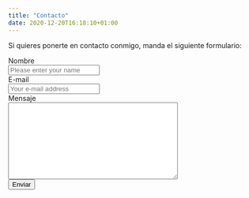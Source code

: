 ```yaml
---
title: "Contacto"
date: 2020-12-20T16:18:10+01:00
---
```

Si quieres ponerte en contacto conmigo, manda el siguiente formulario:

<form method="post" action="https://forms.un-static.com/forms/bc706ce5c56f785fc0e5dc5b71754218dbb3636a">

  <div class="form-group row">
    <label for="name" class="col-4 col-form-label">Nombre</label>
    <div class="col-8">
      <div class="input-group">
        <div class="input-group-addon">
          <i class="fa fa-user"></i>
        </div>
        <input id="name" name="name" placeholder="Please enter your name" type="text" required="required" class="form-control">
      </div>
    </div>
  </div>
  <div class="form-group row">
    <label for="email" class="col-4 col-form-label">E-mail</label>
    <div class="col-8">
      <div class="input-group">
        <div class="input-group-addon">
          <i class="fa fa-envelope"></i>
        </div>
        <input id="email" name="email" placeholder="Your e-mail address" type="text" required="required" class="form-control">
      </div>
    </div>
  </div>
  <div class="form-group row">
    <label for="message" class="col-4 col-form-label">Mensaje</label>
    <div class="col-8">
      <textarea id="message" name="message" cols="40" rows="10" required="required" class="form-control"></textarea>
    </div>
  </div>
  <div class="form-group row">
    <div class="offset-4 col-8">
      <button name="submit" type="submit" class="btn btn-primary">Enviar</button>
    </div>
  </div>
  <div class="text-center">
  </div>
</form>